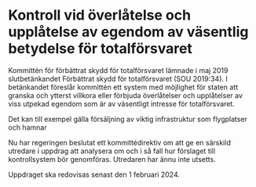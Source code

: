# Kontroll vid överlåtelse och upplåtelse av egendom av väsentlig betydelse för totalförsvaret

Kommittén för förbättrat skydd för totalförsvaret lämnade i maj 2019 slutbetänkandet Förbättrat skydd för totalförsvaret (SOU 2019:34). I betänkandet föreslår kommittén ett system med möjlighet för staten att granska och ytterst villkora eller förbjuda överlåtelser och upplåtelser av viss utpekad egendom som är av väsentligt intresse för totalförsvaret.

Det kan till exempel gälla försäljning av viktig infrastruktur som flygplatser och hamnar

Nu har regeringen beslutat ett kommittédirektiv om att ge en särskild utredare i uppdrag att analysera om och i så fall hur förslaget till kontrollsystem bör genomföras. Utredaren har ännu inte utsetts.

Uppdraget ska redovisas senast den 1 februari 2024.
